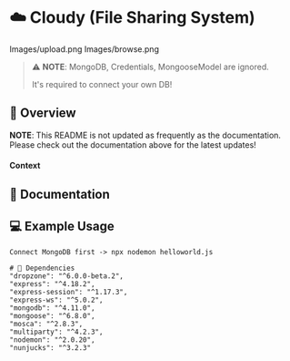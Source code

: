 # ☁️ Cloudy (File Sharing System)
Images/upload.png
Images/browse.png

> ⚠️ **NOTE**: 
> MongoDB, Credentials, MongooseModel are ignored. 
>
> It's required to connect your own DB!

## 🚀 Overview

**NOTE**: This README is not updated as frequently as the documentation. Please check out the documentation above for the latest updates!

#### Context


## 📄 Documentation


## 💻 Example Usage

```
Connect MongoDB first -> npx nodemon helloworld.js 
```


```
# 🔧 Dependencies
"dropzone": "^6.0.0-beta.2",
"express": "^4.18.2",
"express-session": "^1.17.3",
"express-ws": "^5.0.2",
"mongodb": "^4.11.0",
"mongoose": "^6.8.0",
"mosca": "^2.8.3",
"multiparty": "^4.2.3",
"nodemon": "^2.0.20",
"nunjucks": "^3.2.3"

